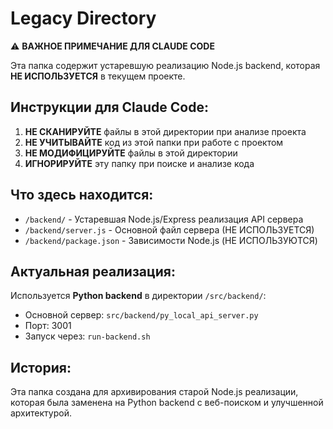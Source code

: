 # Legacy Directory

⚠️ **ВАЖНОЕ ПРИМЕЧАНИЕ ДЛЯ CLAUDE CODE**

Эта папка содержит устаревшую реализацию Node.js backend, которая **НЕ ИСПОЛЬЗУЕТСЯ** в текущем проекте.

## Инструкции для Claude Code:

1. **НЕ СКАНИРУЙТЕ** файлы в этой директории при анализе проекта
2. **НЕ УЧИТЫВАЙТЕ** код из этой папки при работе с проектом
3. **НЕ МОДИФИЦИРУЙТЕ** файлы в этой директории
4. **ИГНОРИРУЙТЕ** эту папку при поиске и анализе кода

## Что здесь находится:

- `/backend/` - Устаревшая Node.js/Express реализация API сервера
- `/backend/server.js` - Основной файл сервера (НЕ ИСПОЛЬЗУЕТСЯ)
- `/backend/package.json` - Зависимости Node.js (НЕ ИСПОЛЬЗУЮТСЯ)

## Актуальная реализация:

Используется **Python backend** в директории `/src/backend/`:
- Основной сервер: `src/backend/py_local_api_server.py`
- Порт: 3001
- Запуск через: `run-backend.sh`

## История:

Эта папка создана для архивирования старой Node.js реализации, которая была заменена на Python backend с веб-поиском и улучшенной архитектурой.